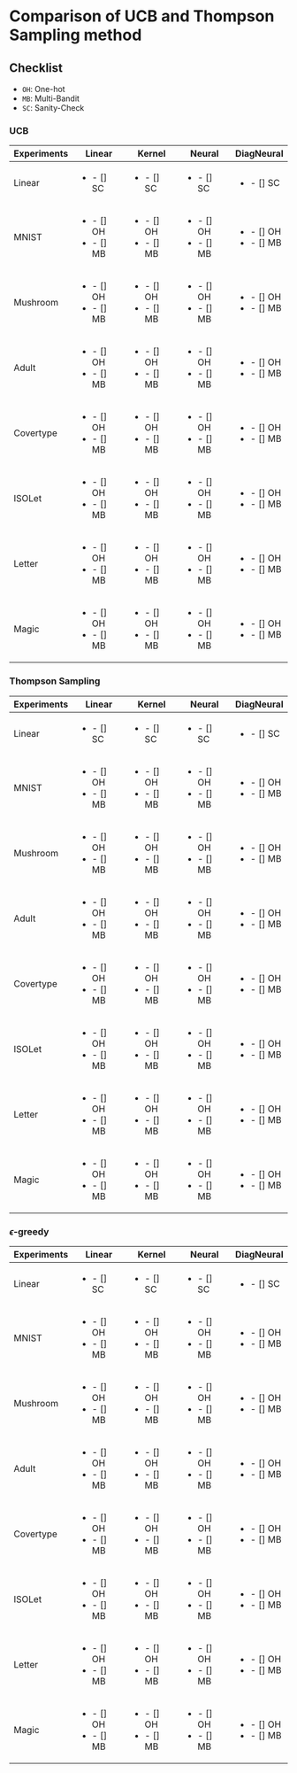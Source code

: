# Comparison of UCB and Thompson Sampling method

## Checklist
 - `OH`: One-hot
 - `MB`: Multi-Bandit
 - `SC`: Sanity-Check
### UCB

|Experiments|Linear|Kernel|Neural|DiagNeural|
|----|----|----|----|----|
|Linear|<ul><li>- [] SC</li><ul>|<ul><li>- [] SC</li><ul>|<ul><li>- [] SC</li><ul>|<ul><li>- [] SC</li><ul>|
|MNIST|<ul><li>- [] OH</li><li>- [] MB</li><ul>|<ul><li>- [] OH</li><li>- [] MB</li><ul>|<ul><li>- [] OH</li><li>- [] MB</li><ul>|<ul><li>- [] OH</li><li>- [] MB</li><ul>|
|Mushroom|<ul><li>- [] OH</li><li>- [] MB</li><ul>|<ul><li>- [] OH</li><li>- [] MB</li><ul>|<ul><li>- [] OH</li><li>- [] MB</li><ul>|<ul><li>- [] OH</li><li>- [] MB</li><ul>|
|Adult|<ul><li>- [] OH</li><li>- [] MB</li><ul>|<ul><li>- [] OH</li><li>- [] MB</li><ul>|<ul><li>- [] OH</li><li>- [] MB</li><ul>|<ul><li>- [] OH</li><li>- [] MB</li><ul>|
|Covertype|<ul><li>- [] OH</li><li>- [] MB</li><ul>|<ul><li>- [] OH</li><li>- [] MB</li><ul>|<ul><li>- [] OH</li><li>- [] MB</li><ul>|<ul><li>- [] OH</li><li>- [] MB</li><ul>|
|ISOLet|<ul><li>- [] OH</li><li>- [] MB</li><ul>|<ul><li>- [] OH</li><li>- [] MB</li><ul>|<ul><li>- [] OH</li><li>- [] MB</li><ul>|<ul><li>- [] OH</li><li>- [] MB</li><ul>|
|Letter|<ul><li>- [] OH</li><li>- [] MB</li><ul>|<ul><li>- [] OH</li><li>- [] MB</li><ul>|<ul><li>- [] OH</li><li>- [] MB</li><ul>|<ul><li>- [] OH</li><li>- [] MB</li><ul>|
|Magic|<ul><li>- [] OH</li><li>- [] MB</li><ul>|<ul><li>- [] OH</li><li>- [] MB</li><ul>|<ul><li>- [] OH</li><li>- [] MB</li><ul>|<ul><li>- [] OH</li><li>- [] MB</li><ul>|

### Thompson Sampling

|Experiments|Linear|Kernel|Neural|DiagNeural|
|----|----|----|----|----|
|Linear|<ul><li>- [] SC</li><ul>|<ul><li>- [] SC</li><ul>|<ul><li>- [] SC</li><ul>|<ul><li>- [] SC</li><ul>|
|MNIST|<ul><li>- [] OH</li><li>- [] MB</li><ul>|<ul><li>- [] OH</li><li>- [] MB</li><ul>|<ul><li>- [] OH</li><li>- [] MB</li><ul>|<ul><li>- [] OH</li><li>- [] MB</li><ul>|
|Mushroom|<ul><li>- [] OH</li><li>- [] MB</li><ul>|<ul><li>- [] OH</li><li>- [] MB</li><ul>|<ul><li>- [] OH</li><li>- [] MB</li><ul>|<ul><li>- [] OH</li><li>- [] MB</li><ul>|
|Adult|<ul><li>- [] OH</li><li>- [] MB</li><ul>|<ul><li>- [] OH</li><li>- [] MB</li><ul>|<ul><li>- [] OH</li><li>- [] MB</li><ul>|<ul><li>- [] OH</li><li>- [] MB</li><ul>|
|Covertype|<ul><li>- [] OH</li><li>- [] MB</li><ul>|<ul><li>- [] OH</li><li>- [] MB</li><ul>|<ul><li>- [] OH</li><li>- [] MB</li><ul>|<ul><li>- [] OH</li><li>- [] MB</li><ul>|
|ISOLet|<ul><li>- [] OH</li><li>- [] MB</li><ul>|<ul><li>- [] OH</li><li>- [] MB</li><ul>|<ul><li>- [] OH</li><li>- [] MB</li><ul>|<ul><li>- [] OH</li><li>- [] MB</li><ul>|
|Letter|<ul><li>- [] OH</li><li>- [] MB</li><ul>|<ul><li>- [] OH</li><li>- [] MB</li><ul>|<ul><li>- [] OH</li><li>- [] MB</li><ul>|<ul><li>- [] OH</li><li>- [] MB</li><ul>|
|Magic|<ul><li>- [] OH</li><li>- [] MB</li><ul>|<ul><li>- [] OH</li><li>- [] MB</li><ul>|<ul><li>- [] OH</li><li>- [] MB</li><ul>|<ul><li>- [] OH</li><li>- [] MB</li><ul>|

### $\epsilon$-greedy

|Experiments|Linear|Kernel|Neural|DiagNeural|
|----|----|----|----|----|
|Linear|<ul><li>- [] SC</li><ul>|<ul><li>- [] SC</li><ul>|<ul><li>- [] SC</li><ul>|<ul><li>- [] SC</li><ul>|
|MNIST|<ul><li>- [] OH</li><li>- [] MB</li><ul>|<ul><li>- [] OH</li><li>- [] MB</li><ul>|<ul><li>- [] OH</li><li>- [] MB</li><ul>|<ul><li>- [] OH</li><li>- [] MB</li><ul>|
|Mushroom|<ul><li>- [] OH</li><li>- [] MB</li><ul>|<ul><li>- [] OH</li><li>- [] MB</li><ul>|<ul><li>- [] OH</li><li>- [] MB</li><ul>|<ul><li>- [] OH</li><li>- [] MB</li><ul>|
|Adult|<ul><li>- [] OH</li><li>- [] MB</li><ul>|<ul><li>- [] OH</li><li>- [] MB</li><ul>|<ul><li>- [] OH</li><li>- [] MB</li><ul>|<ul><li>- [] OH</li><li>- [] MB</li><ul>|
|Covertype|<ul><li>- [] OH</li><li>- [] MB</li><ul>|<ul><li>- [] OH</li><li>- [] MB</li><ul>|<ul><li>- [] OH</li><li>- [] MB</li><ul>|<ul><li>- [] OH</li><li>- [] MB</li><ul>|
|ISOLet|<ul><li>- [] OH</li><li>- [] MB</li><ul>|<ul><li>- [] OH</li><li>- [] MB</li><ul>|<ul><li>- [] OH</li><li>- [] MB</li><ul>|<ul><li>- [] OH</li><li>- [] MB</li><ul>|
|Letter|<ul><li>- [] OH</li><li>- [] MB</li><ul>|<ul><li>- [] OH</li><li>- [] MB</li><ul>|<ul><li>- [] OH</li><li>- [] MB</li><ul>|<ul><li>- [] OH</li><li>- [] MB</li><ul>|
|Magic|<ul><li>- [] OH</li><li>- [] MB</li><ul>|<ul><li>- [] OH</li><li>- [] MB</li><ul>|<ul><li>- [] OH</li><li>- [] MB</li><ul>|<ul><li>- [] OH</li><li>- [] MB</li><ul>|